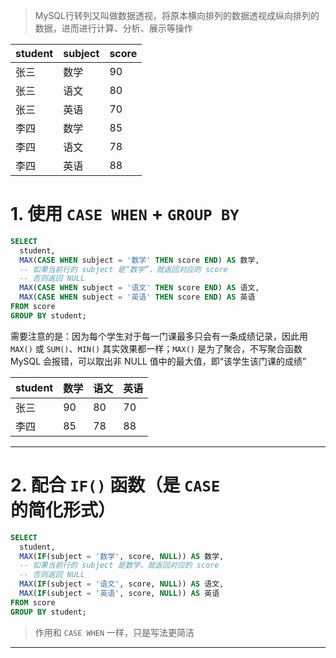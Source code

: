 
>MySQL行转列又叫做数据透视，将原本横向排列的数据透视成纵向排列的数据，进而进行计算、分析、展示等操作

| student | subject | score |
| ------- | ------- | ----- |
| 张三      | 数学      | 90    |
| 张三      | 语文      | 80    |
| 张三      | 英语      | 70    |
| 李四      | 数学      | 85    |
| 李四      | 语文      | 78    |
| 李四      | 英语      | 88    |

# 1. 使用 `CASE WHEN` + `GROUP BY`

```sql
SELECT 
  student,
  MAX(CASE WHEN subject = '数学' THEN score END) AS 数学,
  -- 如果当前行的 subject 是“数学”，就返回对应的 score
  -- 否则返回 NULL
  MAX(CASE WHEN subject = '语文' THEN score END) AS 语文,
  MAX(CASE WHEN subject = '英语' THEN score END) AS 英语
FROM score
GROUP BY student;
```

需要注意的是：因为每个学生对于每一门课最多只会有一条成绩记录，因此用 `MAX()` 或 `SUM()`、`MIN()` 其实效果都一样；`MAX()` 是为了聚合，不写聚合函数 MySQL 会报错，可以取出非 NULL 值中的最大值，即“该学生该门课的成绩”

| student | 数学  | 语文  | 英语  |
| ------- | --- | --- | --- |
| 张三      | 90  | 80  | 70  |
| 李四      | 85  | 78  | 88  |

****
# 2. 配合 `IF()` 函数（是 `CASE` 的简化形式）

```sql
SELECT 
  student,
  MAX(IF(subject = '数学', score, NULL)) AS 数学,
  -- 如果当前行的 subject 是数学，就返回对应的 score
  -- 否则返回 NULL
  MAX(IF(subject = '语文', score, NULL)) AS 语文,
  MAX(IF(subject = '英语', score, NULL)) AS 英语
FROM score
GROUP BY student;
```

>作用和 `CASE WHEN` 一样，只是写法更简洁

****
